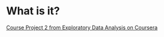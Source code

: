 # What is it?

[Course Project 2 from Exploratory Data Analysis on Coursera](https://www.coursera.org/course/exdata)